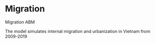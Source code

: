 # Migration
Migration ABM

The model simulates internal migration and urbanization in Vietnam from 2009-2019

